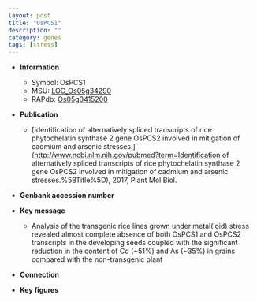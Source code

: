 ```yaml
---
layout: post
title: "OsPCS1"
description: ""
category: genes
tags: [stress]
---
```


* **Information**  
    + Symbol: OsPCS1  
    + MSU: [LOC_Os05g34290](http://rice.plantbiology.msu.edu/cgi-bin/ORF_infopage.cgi?orf=LOC_Os05g34290)  
    + RAPdb: [Os05g0415200](http://rapdb.dna.affrc.go.jp/viewer/gbrowse_details/irgsp1?name=Os05g0415200)  

* **Publication**  
    + [Identification of alternatively spliced transcripts of rice phytochelatin synthase 2 gene OsPCS2 involved in mitigation of cadmium and arsenic stresses.](http://www.ncbi.nlm.nih.gov/pubmed?term=Identification of alternatively spliced transcripts of rice phytochelatin synthase 2 gene OsPCS2 involved in mitigation of cadmium and arsenic stresses.%5BTitle%5D), 2017, Plant Mol Biol.

* **Genbank accession number**  

* **Key message**  
    + Analysis of the transgenic rice lines grown under metal(loid) stress revealed almost complete absence of both OsPCS1 and OsPCS2 transcripts in the developing seeds coupled with the significant reduction in the content of Cd (~51%) and As (~35%) in grains compared with the non-transgenic plant

* **Connection**  

* **Key figures**  


